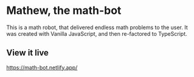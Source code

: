 # Mathew, the math-bot

This is a math robot, that delivered endless math problems to the user. It was created with Vanilla JavaScript, and then re-factored to TypeScript.

## View it live

https://math-bot.netlify.app/
